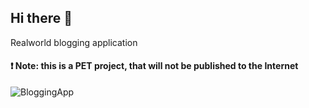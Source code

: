 ## Hi there 👋

Realworld blogging application

#### ❗️ Note: this is a PET project, that will not be published to the Internet

![BloggingApp](https://github.com/user-attachments/assets/a5feb8fc-e5ec-4a7f-98af-dddce2deccbb)
